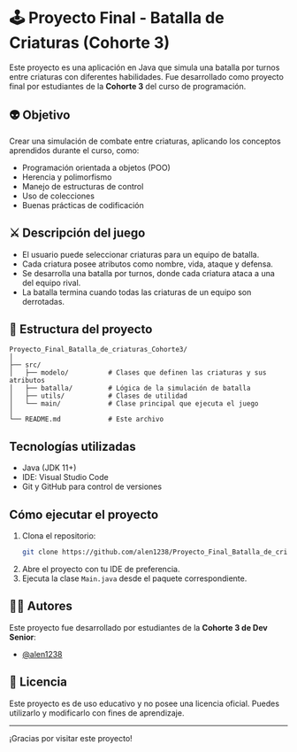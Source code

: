 # 🕹️ Proyecto Final - Batalla de Criaturas (Cohorte 3)

Este proyecto es una aplicación en Java que simula una batalla por turnos entre criaturas con diferentes habilidades. Fue desarrollado como proyecto final por estudiantes de la **Cohorte 3** del curso de programación.

## 👽 Objetivo

Crear una simulación de combate entre criaturas, aplicando los conceptos aprendidos durante el curso, como:

- Programación orientada a objetos (POO)
- Herencia y polimorfismo
- Manejo de estructuras de control
- Uso de colecciones
- Buenas prácticas de codificación

## ⚔️ Descripción del juego

- El usuario puede seleccionar criaturas para un equipo de batalla.
- Cada criatura posee atributos como nombre, vida, ataque y defensa.
- Se desarrolla una batalla por turnos, donde cada criatura ataca a una del equipo rival.
- La batalla termina cuando todas las criaturas de un equipo son derrotadas.

## 📁 Estructura del proyecto

```
Proyecto_Final_Batalla_de_criaturas_Cohorte3/
│
├── src/
│   ├── modelo/          # Clases que definen las criaturas y sus atributos
│   ├── batalla/         # Lógica de la simulación de batalla
│   ├── utils/           # Clases de utilidad
│   └── main/            # Clase principal que ejecuta el juego
│
└── README.md            # Este archivo
```

##  Tecnologías utilizadas

- Java (JDK 11+)
- IDE: Visual Studio Code
- Git y GitHub para control de versiones

##  Cómo ejecutar el proyecto

1. Clona el repositorio:
   ```bash
   git clone https://github.com/alen1238/Proyecto_Final_Batalla_de_criaturas_Cohorte3.git
   ```
2. Abre el proyecto con tu IDE de preferencia.
3. Ejecuta la clase `Main.java` desde el paquete correspondiente.

## 🤖🤖 Autores

Este proyecto fue desarrollado por estudiantes de la **Cohorte 3 de Dev Senior**:

- [@alen1238](https://github.com/alen1238)

## 📄 Licencia

Este proyecto es de uso educativo y no posee una licencia oficial. Puedes utilizarlo y modificarlo con fines de aprendizaje.

---

¡Gracias por visitar este proyecto! 
